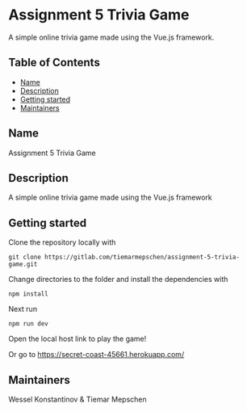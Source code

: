 # Assignment 5 Trivia Game

A simple online trivia game made using the Vue.js framework.

## Table of Contents

- [Name](#name)
- [Description](#description)
- [Getting started](#getting-started)
- [Maintainers](#maintainers)

## Name
Assignment 5 Trivia Game

## Description
A simple online trivia game made using the Vue.js framework

## Getting started
Clone the repository locally with
```
git clone https://gitlab.com/tiemarmepschen/assignment-5-trivia-game.git
```
Change directories to the folder and install the dependencies with
```
npm install
```
Next run
```
npm run dev
```
Open the local host link to play the game!

Or go to https://secret-coast-45661.herokuapp.com/

## Maintainers
Wessel Konstantinov & Tiemar Mepschen
